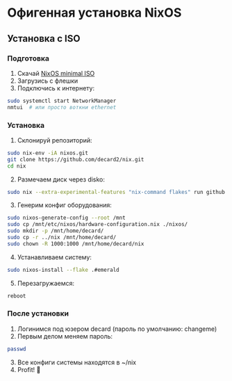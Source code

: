 # Офигенная установка NixOS

## Установка с ISO

### Подготовка
1. Скачай [NixOS minimal ISO](https://nixos.org/download#nixos-iso)
2. Загрузись с флешки
3. Подключись к интернету:
```bash
sudo systemctl start NetworkManager
nmtui  # или просто воткни ethernet
```

### Установка

1. Склонируй репозиторий:
```bash
sudo nix-env -iA nixos.git
git clone https://github.com/decard2/nix.git
cd nix
```

2. Размечаем диск через disko:
```bash
sudo nix --extra-experimental-features "nix-command flakes" run github:nix-community/disko -- --mode destroy,format,mount ./nixos/disko.nix
```

3. Генерим конфиг оборудования:
```bash
sudo nixos-generate-config --root /mnt
sudo cp /mnt/etc/nixos/hardware-configuration.nix ./nixos/
sudo mkdir -p /mnt/home/decard/
sudo cp -r ../nix /mnt/home/decard/
sudo chown -R 1000:1000 /mnt/home/decard/nix
```

4. Устанавливаем систему:
```bash
sudo nixos-install --flake .#emerald
```

5. Перезагружаемся:
```bash
reboot
```

### После установки

1. Логинимся под юзером decard (пароль по умолчанию: changeme)
2. Первым делом меняем пароль:
```bash
passwd
```
3. Все конфиги системы находятся в ~/nix
4. Profit! 🎉
